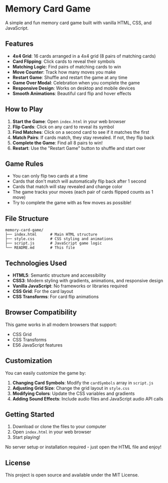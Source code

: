 # Memory Card Game

A simple and fun memory card game built with vanilla HTML, CSS, and JavaScript.

## Features

- **4x4 Grid**: 16 cards arranged in a 4x4 grid (8 pairs of matching cards)
- **Card Flipping**: Click cards to reveal their symbols
- **Matching Logic**: Find pairs of matching cards to win
- **Move Counter**: Track how many moves you make
- **Restart Game**: Shuffle and restart the game at any time
- **Game Over Modal**: Celebration when you complete the game
- **Responsive Design**: Works on desktop and mobile devices
- **Smooth Animations**: Beautiful card flip and hover effects

## How to Play

1. **Start the Game**: Open `index.html` in your web browser
2. **Flip Cards**: Click on any card to reveal its symbol
3. **Find Matches**: Click on a second card to see if it matches the first
4. **Match Pairs**: If cards match, they stay revealed. If not, they flip back
5. **Complete the Game**: Find all 8 pairs to win!
6. **Restart**: Use the "Restart Game" button to shuffle and start over

## Game Rules

- You can only flip two cards at a time
- Cards that don't match will automatically flip back after 1 second
- Cards that match will stay revealed and change color
- The game tracks your moves (each pair of cards flipped counts as 1 move)
- Try to complete the game with as few moves as possible!

## File Structure

```
memory-card-game/
├── index.html      # Main HTML structure
├── style.css       # CSS styling and animations
├── script.js       # JavaScript game logic
└── README.md       # This file
```

## Technologies Used

- **HTML5**: Semantic structure and accessibility
- **CSS3**: Modern styling with gradients, animations, and responsive design
- **Vanilla JavaScript**: No frameworks or libraries required
- **CSS Grid**: For the card layout
- **CSS Transforms**: For card flip animations

## Browser Compatibility

This game works in all modern browsers that support:
- CSS Grid
- CSS Transforms
- ES6 JavaScript features

## Customization

You can easily customize the game by:

1. **Changing Card Symbols**: Modify the `cardSymbols` array in `script.js`
2. **Adjusting Grid Size**: Change the grid layout in `style.css`
3. **Modifying Colors**: Update the CSS variables and gradients
4. **Adding Sound Effects**: Include audio files and JavaScript audio API calls

## Getting Started

1. Download or clone the files to your computer
2. Open `index.html` in your web browser
3. Start playing!

No server setup or installation required - just open the HTML file and enjoy!

## License

This project is open source and available under the MIT License.

